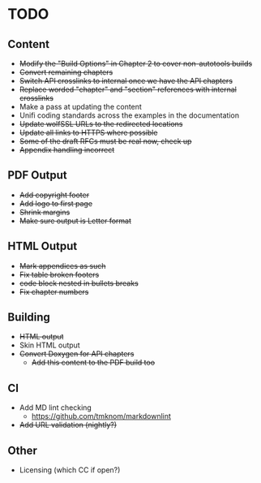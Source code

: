 # TODO

## Content

* ~~Modify the "Build Options" in Chapter 2 to cover non-autotools builds~~
* ~~Convert remaining chapters~~
* ~~Switch API crosslinks to internal once we have the API chapters~~
* ~~Replace worded "chapter" and "section" references with internal crosslinks~~
* Make a pass at updating the content
* Unifi coding standards across the examples in the documentation
* ~~Update wolfSSL URLs to the redirected locations~~
* ~~Update all links to HTTPS where possible~~
* ~~Some of the draft RFCs must be real now, check up~~
* ~~Appendix handling incorrect~~

## PDF Output

* ~~Add copyright footer~~
* ~~Add logo to first page~~
* ~~Shrink margins~~
* ~~Make sure output is Letter format~~

## HTML Output

* ~~Mark appendices as such~~
* ~~Fix table broken footers~~
* ~~code block nested in bullets breaks~~
* ~~Fix chapter numbers~~

## Building

* ~~HTML output~~
* Skin HTML output
* ~~Convert Doxygen for API chapters~~
  * ~~Add this content to the PDF build too~~

## CI

* Add MD lint checking
  - <https://github.com/tmknom/markdownlint>
* ~~Add URL validation (nightly?)~~

## Other

* Licensing (which CC if open?)
